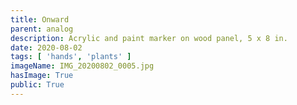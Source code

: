 ```yaml
---
title: Onward
parent: analog
description: Acrylic and paint marker on wood panel, 5 x 8 in.
date: 2020-08-02
tags: [ 'hands', 'plants' ]
imageName: IMG_20200802_0005.jpg
hasImage: True
public: True
---
```

